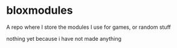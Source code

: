 # bloxmodules
A repo where I store the modules I use for games, or random stuff

nothing yet because i have not made anything
